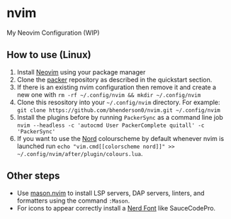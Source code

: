 # nvim
My Neovim Configuration (WIP)

## How to use (Linux)
1. Install [Neovim](https://github.com/neovim/neovim) using your package manager
2. Clone the [packer](https://github.com/wbthomason/packer.nvim) repository as described in the quickstart section.
3. If there is an existing nvim configuration then remove it and create a new one with `rm -rf ~/.config/nvim && mkdir ~/.config/nvim`
4. Clone this resository into your `~/.config/nvim` directory. For example: `git clone https://github.com/bhenderson0/nvim.git ~/.config/nvim
`
5. Install the plugins before by running `PackerSync` as a command line job `nvim --headless -c 'autocmd User PackerComplete quitall' -c 'PackerSync'`
6. If you want to use the [Nord](https://github.com/shaunsingh/nord.nvim) colourscheme by default whenever nvim is launched run `echo "vim.cmd[[colorscheme nord]]" >> ~/.config/nvim/after/plugin/colours.lua`.

## Other steps
- Use [mason.nvim](https://github.com/williamboman/mason.nvim)  to install  LSP servers, DAP servers, linters, and formatters using the command `:Mason`.
- For icons to appear correctly install a [Nerd Font](https://www.nerdfonts.com/font-downloads) like SauceCodePro.
